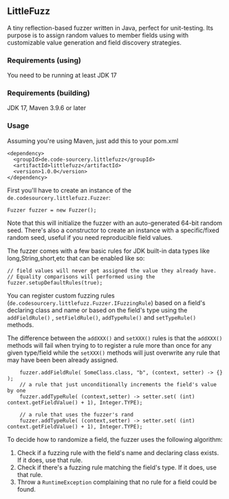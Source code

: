 ## LittleFuzz

A tiny reflection-based fuzzer written in Java, perfect for unit-testing. Its purpose is to assign random 
values to member fields using with customizable value generation and field discovery strategies. 

### Requirements (using)

You need to be running at least JDK 17

### Requirements (building)

JDK 17, Maven 3.9.6 or later

### Usage

Assuming you're using Maven, just add this to your pom.xml

    <dependency>
      <groupId>de.code-sourcery.littlefuzz</groupId>
      <artifactId>littlefuzz</artifactId>
      <version>1.0.0</version>
    </dependency>

First you'll have to create an instance of the `de.codesourcery.littlefuzz.Fuzzer`:

    Fuzzer fuzzer = new Fuzzer();

Note that this will initialize the fuzzer with an auto-generated 64-bit random seed. There's also a constructor
to create an instance with a specific/fixed random seed, useful if you need reproducible field values.

The fuzzer comes with a few basic rules for JDK built-in data types like long,String,short,etc that can 
be enabled like so:

    // field values will never get assigned the value they already have.
    // Equality comparisons will performed using the 
    fuzzer.setupDefaultRules(true); 

You can register custom fuzzing rules (`de.codesourcery.littlefuzz.Fuzzer.IFuzzingRule`) based on a field's 
declaring class and name or based on the field's type using the `addFieldRule()` , `setFieldRule()`, 
`addTypeRule()` and `setTypeRule()` methods.

The difference between the `addXXX()` and `setXXX()` rules is that the `addXXX()` methods will fail when trying to 
to register a rule more than once for any given type/field while the `setXXX()` methods will just overwrite any
rule that may have been been already assigned.

        fuzzer.addFieldRule( SomeClass.class, "b", (context, setter) -> {} );
        // a rule that just unconditionally increments the field's value by one
        fuzzer.addTypeRule( (context,setter) -> setter.set( (int) context.getFieldValue() + 1), Integer.TYPE);

        // a rule that uses the fuzzer's rand
        fuzzer.addTypeRule( (context,setter) -> setter.set( (int) context.getFieldValue() + 1), Integer.TYPE);


To decide how to randomize a field, the fuzzer uses the following algorithm:

1. Check if a fuzzing rule with the field's name and declaring class exists. If it does, use that rule.
2. Check if there's a fuzzing rule matching the field's type. If it does, use that rule. 
3. Throw a `RuntimeException` complaining that no rule for a field could be found.

 